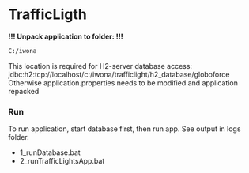# TrafficLigth 
**!!! Unpack application to folder: !!!**
```sh
C:/iwona
```
This location is required for H2-server database access:
jdbc:h2:tcp://localhost/c:/iwona/trafficlight/h2_database/globoforce
Otherwise application.properties needs to be modified and application repacked
### Run
To run application, start database first, then run app. 
See output in logs folder.
  - 1_runDatabase.bat
  - 2_runTrafficLightsApp.bat
